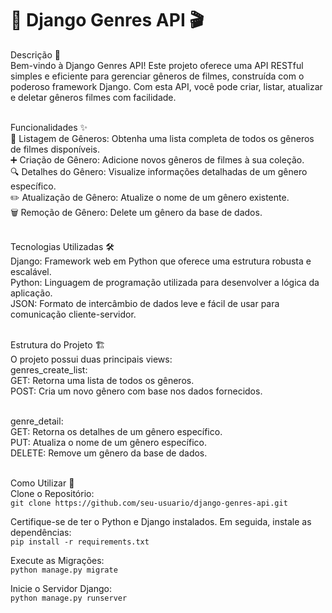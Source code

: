 # 🎥 Django Genres API 🎬
Descrição 📖<br>
Bem-vindo à Django Genres API! Este projeto oferece uma API RESTful simples e eficiente para gerenciar gêneros de filmes, construída com o poderoso framework Django. Com esta API, você pode criar, listar, atualizar e deletar gêneros filmes com facilidade.<br><br>

Funcionalidades ✨<br>
📜 Listagem de Gêneros: Obtenha uma lista completa de todos os gêneros de filmes disponíveis.<br>
➕ Criação de Gênero: Adicione novos gêneros de filmes à sua coleção.<br>
🔍 Detalhes do Gênero: Visualize informações detalhadas de um gênero específico.<br>
✏️ Atualização de Gênero: Atualize o nome de um gênero existente.<br>
🗑️ Remoção de Gênero: Delete um gênero da base de dados.<br><br>

Tecnologias Utilizadas 🛠️<br>
Django: Framework web em Python que oferece uma estrutura robusta e escalável.<br>
Python: Linguagem de programação utilizada para desenvolver a lógica da aplicação.<br>
JSON: Formato de intercâmbio de dados leve e fácil de usar para comunicação cliente-servidor.<br><br>

Estrutura do Projeto 🏗️<br>
O projeto possui duas principais views:<br>
genres_create_list:<br>
GET: Retorna uma lista de todos os gêneros.<br>
POST: Cria um novo gênero com base nos dados fornecidos.<br><br>

genre_detail:<br>
GET: Retorna os detalhes de um gênero específico.<br>
PUT: Atualiza o nome de um gênero específico.<br>
DELETE: Remove um gênero da base de dados.<br><br>

Como Utilizar 🚀<br>
Clone o Repositório:<br>
```git clone https://github.com/seu-usuario/django-genres-api.git```

Certifique-se de ter o Python e Django instalados. Em seguida, instale as dependências:<br>
```pip install -r requirements.txt```

Execute as Migrações:<br>
```python manage.py migrate```

Inicie o Servidor Django:<br>
```python manage.py runserver```
